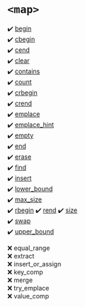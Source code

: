 # `<map>`
:heavy_check_mark: [begin](begin.md)  
:heavy_check_mark: [cbegin](cbegin.md)  
:heavy_check_mark: [cend](cend.md)  
:heavy_check_mark: [clear](clear.md)  
:heavy_check_mark: [contains](contains.md)  
:heavy_check_mark: [count](count.md)  
:heavy_check_mark: [crbegin](crbegin.md)  
:heavy_check_mark: [crend](crend.md)  
:heavy_check_mark: [emplace](emplace.md)  
:heavy_check_mark: [emplace_hint](emplace_hint.md)  
:heavy_check_mark: [empty](empty.md)  
:heavy_check_mark: [end](end.md)  
:heavy_check_mark: [erase](erase.md)  
:heavy_check_mark: [find](find.md)  
:heavy_check_mark: [insert](insert.md)  
:heavy_check_mark: [lower_bound](lower_bound.md)  
:heavy_check_mark: [max_size](max_size.md)  
:heavy_check_mark: [rbegin](rbegin.md) 
:heavy_check_mark: [rend](rend.md)
:heavy_check_mark: [size](size.md)  
:heavy_check_mark: [swap](swap.md)  
:heavy_check_mark: [upper_bound](upper_bound.md) 

:x: equal_range  
:x: extract  
:x: insert_or_assign  
:x: key_comp  
:x: merge  
:x: try_emplace  
:x: value_comp  
